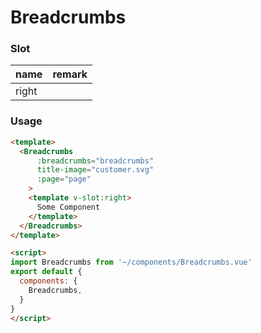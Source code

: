 # Breadcrumbs

### Slot

|name|remark|
|:--|:--|
|right||

### Usage

```html
<template>
  <Breadcrumbs
      :breadcrumbs="breadcrumbs"
      title-image="customer.svg"
      :page="page"
    >
    <template v-slot:right>
      Some Component
    </template>
  </Breadcrumbs>
</template>

<script>
import Breadcrumbs from '~/components/Breadcrumbs.vue'
export default {
  components: {
    Breadcrumbs,
  }
}
</script>
```    
